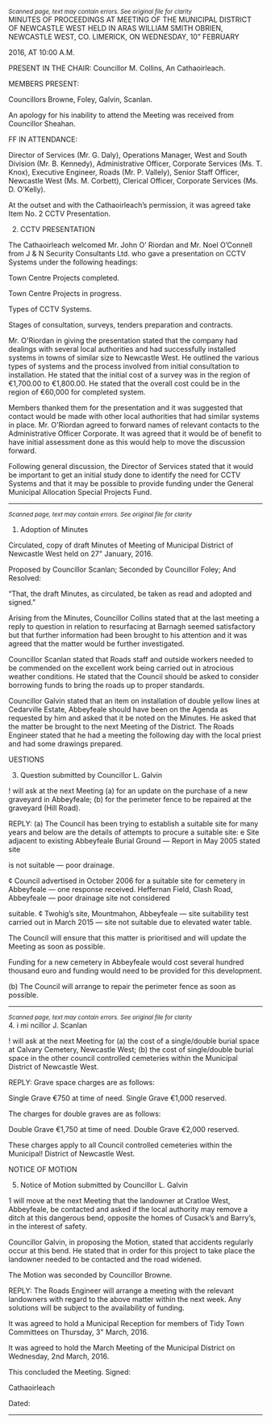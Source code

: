 *<small>Scanned page, text may contain errors. See original file for clarity</small>*  
MINUTES OF PROCEEDINGS AT MEETING OF THE MUNICIPAL DISTRICT OF NEWCASTLE WEST HELD IN
ARAS WILLIAM SMITH OBRIEN, NEWCASTLE WEST, CO. LIMERICK, ON WEDNESDAY, 10” FEBRUARY

2016, AT 10:00 A.M.

PRESENT IN THE CHAIR: Councillor M. Collins, An Cathaoirleach.

MEMBERS PRESENT:

Councillors Browne, Foley, Galvin, Scanlan.

An apology for his inability to attend the Meeting was received from Councillor Sheahan.

FF IN ATTENDANCE:

Director of Services (Mr. G. Daly), Operations Manager, West and South Division (Mr. B. Kennedy),
Administrative Officer, Corporate Services (Ms. T. Knox), Executive Engineer, Roads (Mr. P. Vallely), Senior
Staff Officer, Newcastle West (Ms. M. Corbett), Clerical Officer, Corporate Services (Ms. D. O'Kelly).

At the outset and with the Cathaoirleach’s permission, it was agreed take Item No. 2 CCTV Presentation.

2. CCTV PRESENTATION

The Cathaoirleach welcomed Mr. John O’ Riordan and Mr. Noel O’Connell from J & N Security
Consultants Ltd. who gave a presentation on CCTV Systems under the following headings:

Town Centre Projects completed.

Town Centre Projects in progress.

Types of CCTV Systems.

Stages of consultation, surveys, tenders preparation and contracts.

Mr. O'Riordan in giving the presentation stated that the company had dealings with several local
authorities and had successfully installed systems in towns of similar size to Newcastle West. He outlined
the various types of systems and the process involved from initial consultation to installation. He stated
that the initial cost of a survey was in the region of €1,700.00 to €1,800.00. He stated that the overall
cost could be in the region of €60,000 for completed system.

Members thanked them for the presentation and it was suggested that contact would be made with
other local authorities that had similar systems in place. Mr. O'Riordan agreed to forward names of
relevant contacts to the Administrative Officer Corporate. It was agreed that it would be of benefit to
have initial assessment done as this would help to move the discussion forward.

Following general discussion, the Director of Services stated that it would be important to get an initial
study done to identify the need for CCTV Systems and that it may be possible to provide funding under
the General Municipal Allocation Special Projects Fund.

---
*<small>Scanned page, text may contain errors. See original file for clarity</small>*  
1. Adoption of Minutes

Circulated, copy of draft Minutes of Meeting of Municipal District of Newcastle West held on 27"
January, 2016.

Proposed by Councillor Scanlan;
Seconded by Councillor Foley;
And Resolved:

“That, the draft Minutes, as circulated, be taken as read and adopted and signed.”

Arising from the Minutes, Councillor Collins stated that at the last meeting a reply to question in relation
to resurfacing at Barnagh seemed satisfactory but that further information had been brought to his
attention and it was agreed that the matter would be further investigated.

Councillor Scanlan stated that Roads staff and outside workers needed to be commended on the
excellent work being carried out in atrocious weather conditions. He stated that the Council should be
asked to consider borrowing funds to bring the roads up to proper standards.

Councillor Galvin stated that an item on installation of double yellow lines at Cedarville Estate,
Abbeyfeale should have been on the Agenda as requested by him and asked that it be noted on the
Minutes. He asked that the matter be brought to the next Meeting of the District. The Roads Engineer
stated that he had a meeting the following day with the local priest and had some drawings prepared.

UESTIONS

3. Question submitted by Councillor L. Galvin

! will ask at the next Meeting (a) for an update on the purchase of a new graveyard in Abbeyfeale; (b)
for the perimeter fence to be repaired at the graveyard (Hill Road).

REPLY: (a) The Council has been trying to establish a suitable site for many years and below are
the details of attempts to procure a suitable site:
e Site adjacent to existing Abbeyfeale Burial Ground — Report in May 2005 stated site

is not suitable — poor drainage.

¢ Council advertised in October 2006 for a suitable site for cemetery in Abbeyfeale —
one response received.
Heffernan Field, Clash Road, Abbeyfeale — poor drainage site not considered

suitable.
¢ Twohig’s site, Mountmahon, Abbeyfeale — site suitability test carried out in March
2015 — site not suitable due to elevated water table.

The Council will ensure that this matter is prioritised and will update the Meeting as
soon as possible.

Funding for a new cemetery in Abbeyfeale would cost several hundred thousand euro
and funding would need to be provided for this development.

(b) The Council will arrange to repair the perimeter fence as soon as possible.

---
*<small>Scanned page, text may contain errors. See original file for clarity</small>*  
4. i mi ncillor J. Scanlan

! will ask at the next Meeting for (a) the cost of a single/double burial space at Calvary Cemetery,
Newcastle West; (b) the cost of single/double burial space in the other council controlled cemeteries
within the Municipal District of Newcastle West.

REPLY: Grave space charges are as follows:

Single Grave €750 at time of need.
Single Grave €1,000 reserved.

The charges for double graves are as follows:

Double Grave €1,750 at time of need.
Double Grave €2,000 reserved.

These charges apply to all Council controlled cemeteries within the Municipal! District of
Newcastle West.

NOTICE OF MOTION

5. Notice of Motion submitted by Councillor L. Galvin

1 will move at the next Meeting that the landowner at Cratloe West, Abbeyfeale, be contacted and
asked if the local authority may remove a ditch at this dangerous bend, opposite the homes of
Cusack’s and Barry’s, in the interest of safety.

Councillor Galvin, in proposing the Motion, stated that accidents regularly occur at this bend. He stated
that in order for this project to take place the landowner needed to be contacted and the road widened.

The Motion was seconded by Councillor Browne.

REPLY: The Roads Engineer will arrange a meeting with the relevant landowners with regard to
the above matter within the next week. Any solutions will be subject to the availability of
funding.

It was agreed to hold a Municipal Reception for members of Tidy Town Committees on Thursday, 3"
March, 2016.

It was agreed to hold the March Meeting of the Municipal District on Wednesday, 2nd March, 2016.

This concluded the Meeting.
Signed:

Cathaoirleach

Dated:

---
